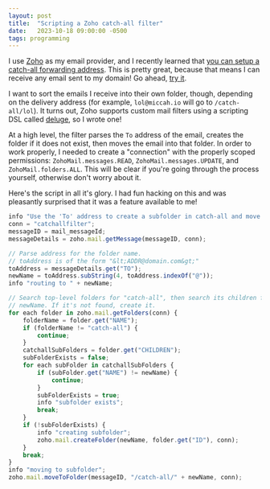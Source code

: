 ```yaml
---
layout: post
title:  "Scripting a Zoho catch-all filter"
date:   2023-10-18 09:00:00 -0500
tags: programming
---
```


I use [Zoho](https://www.zoho.com/mail/) as my email provider, and I recently
learned that [you can setup a catch-all forwarding address](https://www.zoho.com/mail/help/adminconsole/catch-all-setup.html). This is pretty great,
because that means I can receive any email sent to my domain! Go ahead, [try it](mailto:lol@miccah.io).

I want to sort the emails I receive into their own folder, though, depending on
the delivery address (for example, `lol@miccah.io` will go to
`/catch-all/lol`). It turns out, Zoho supports custom mail filters using a
scripting DSL called [deluge](https://www.zoho.com/deluge/), so I wrote one!

At a high level, the filter parses the `To` address of the email, creates the
folder if it does not exist, then moves the email into that folder. In order to
work properly, I needed to create a "connection" with the properly scoped
permissions: `ZohoMail.messages.READ`, `ZohoMail.messages.UPDATE`, and
`ZohoMail.folders.ALL`. This will be clear if you're going through the process
yourself, otherwise don't worry about it.

Here's the script in all it's glory. I had fun hacking on this and was
pleasantly surprised that it was a feature available to me!

```javascript
info "Use the 'To' address to create a subfolder in catch-all and move the message there";
conn = "catchallfilter";
messageID = mail_messageId;
messageDetails = zoho.mail.getMessage(messageID, conn);

// Parse address for the folder name.
// toAddress is of the form "&lt;ADDR@domain.com&gt;"
toAddress = messageDetails.get("TO");
newName = toAddress.subString(4, toAddress.indexOf("@"));
info "routing to " + newName;

// Search top-level folders for "catch-all", then search its children for
// newName. If it's not found, create it.
for each folder in zoho.mail.getFolders(conn) {
	folderName = folder.get("NAME");
	if (folderName != "catch-all") {
		continue;
	}
	catchallSubFolders = folder.get("CHILDREN");
	subFolderExists = false;
	for each subFolder in catchallSubFolders {
		if (subFolder.get("NAME") != newName) {
			continue;
		}
		subFolderExists = true;
		info "subfolder exists";
		break;
	}
	if (!subFolderExists) {
		info "creating subfolder";
		zoho.mail.createFolder(newName, folder.get("ID"), conn);
	}
	break;
}
info "moving to subfolder";
zoho.mail.moveToFolder(messageID, "/catch-all/" + newName, conn);
```
